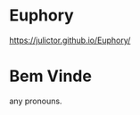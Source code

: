 # Euphory
https://julictor.github.io/Euphory/
<!DOCTYPE html>
<html>
<head>
<title>Page Title</title>
</head>
<body>

<h1>Bem Vinde</h1>
<p>any pronouns.</p>

</body>
</html>
